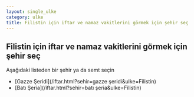 ```yaml
---
layout: single_ulke
category: ulke
title: Filistin için iftar ve namaz vakitlerini görmek için şehir seç
---
```



## Filistin için iftar ve namaz vakitlerini görmek için şehir seç

Aşağıdaki listeden bir şehir ya da semt seçin


* [Gazze Şeridi](/iftar.html?sehir=gazze şeridi&ulke=Filistin)
* [Batı Şeria](/iftar.html?sehir=batı şeria&ulke=Filistin)
